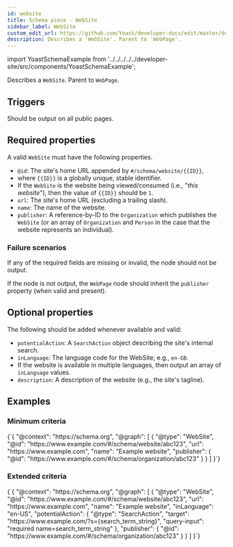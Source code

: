 ```yaml
---
id: website
title: Schema piece - WebSite
sidebar_label: WebSite
custom_edit_url: https://github.com/Yoast/developer-docs/edit/master/docs/features/schema/pieces/website.md
description: Describes a 'WebSite'. Parent to 'WebPage'.
---
```

import YoastSchemaExample from '../../../../../developer-site/src/components/YoastSchemaExample';

Describes a `WebSite`. Parent to `WebPage`.

## Triggers
Should be output on all public pages.

## Required properties
A valid `WebSite` must have the following properties.

* `@id`: The site's home URL appended by `#/schema/website/{{ID}}`,
* where `{{ID}}` is a globally unique, stable identifier.
 * If the `WebSite` is the website being viewed/consumed (i.e., "*this website*"), then the value of `{{ID}}` should be `1`.
* `url`: The site's home URL (excluding a trailing slash).
* `name`: The name of the website.
* `publisher`: A reference-by-ID to the `Organization` which publishes the `WebSite` (or an array of `Organization` and `Person` in the case that the website represents an individual).

### Failure scenarios
If any of the required fields are missing or invalid, the node should not be output.

If the node is not output, the `WebPage` node should inherit the `publisher` property (when valid and present).

## Optional properties
The following should be added whenever available and valid:

* `potentialAction`: A `SearchAction` object describing the site's internal search.
* `inLanguage`: The language code for the WebSite; e.g., `en-GB`.
 * If the website is available in multiple languages, then output an array of `inLanguage` values.
* `description`: A description of the website (e.g., the site's tagline).

## Examples

### Minimum criteria

<YoastSchemaExample>
{`{
      "@context": "https://schema.org",
      "@graph": [
          {
              "@type": "WebSite",
              "@id": "https://www.example.com/#/schema/website/abc123",
              "url": "https://www.example.com",
              "name": "Example website",
              "publisher": {
                  "@id": "https://www.example.com/#/schema/organization/abc123"
              }
          }
      ]
  }`}
</YoastSchemaExample>

### Extended criteria

<YoastSchemaExample>
{`{
      "@context": "https://schema.org",
      "@graph": [
          {
              "@type": "WebSite",
              "@id": "https://www.example.com/#/schema/website/abc123",
              "url": "https://www.example.com",
              "name": "Example website",
              "inLanguage": "en-US",
              "potentialAction": {
                  "@type": "SearchAction",
                  "target": "https://www.example.com/?s={search_term_string}",
                  "query-input": "required name=search_term_string"
              },
              "publisher": {
                  "@id": "https://www.example.com/#/schema/organization/abc123"
              }
          }
      ]
  }`}
</YoastSchemaExample>
